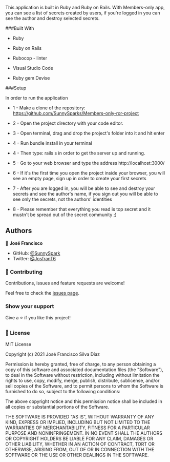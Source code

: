 This application is built in Ruby and Ruby on Rails. With Members-only app, you can see a list of secrets created by users, if you're logged in you can see the author and destroy selected secrets.

###Built With

* Ruby

* Ruby on Rails

* Rubocop - linter

* Visual Studio Code

* Ruby gem Devise
  
###Setup

In order to run the application 

* 1 - Make a clone of the repository: https://github.com/SunnySparks/Members-only-ror-project
* 2 - Open the project directory with your code editor.
* 3 - Open terminal, drag and drop the project's folder into it and hit enter
* 4 - Run bundle install in your terminal
* 4 - Then type: rails s in order to get the server up and running.
* 5 - Go to your web browser and type the address http://localhost:3000/
* 6 - If it's the first time you open the project inside your browser, you will see an empty page, sign up in order to create your first secrets
  
* 7 - After you are logged in, you will be able to see and destroy your secrets and see the author's name, if you sign out you will be able to see only the secrets, not the authors' identities
* 8 - Please remember that everything you read is top secret and it mustn't be spread out of the secret community ;)


## Authors

👤 **José Francisco**

- GitHub: [@SunnySpark](https://github.com/SunnySparks)
- Twitter: [@JosfranT6](https://twitter.com/JosFranT6)



### 🤝 Contributing

Contributions, issues and feature requests are welcome!

Feel free to check the [issues page](https://github.com/SunnySparks/Members-only-ror-project/issues).

### Show your support

Give a ⭐️ if you like this project!


### 📝 License


MIT License

Copyright (c) 2021 José Francisco Silva Díaz

Permission is hereby granted, free of charge, to any person obtaining a copy
of this software and associated documentation files (the "Software"), to deal
in the Software without restriction, including without limitation the rights
to use, copy, modify, merge, publish, distribute, sublicense, and/or sell
copies of the Software, and to permit persons to whom the Software is
furnished to do so, subject to the following conditions:

The above copyright notice and this permission notice shall be included in all
copies or substantial portions of the Software.

THE SOFTWARE IS PROVIDED "AS IS", WITHOUT WARRANTY OF ANY KIND, EXPRESS OR
IMPLIED, INCLUDING BUT NOT LIMITED TO THE WARRANTIES OF MERCHANTABILITY,
FITNESS FOR A PARTICULAR PURPOSE AND NONINFRINGEMENT. IN NO EVENT SHALL THE
AUTHORS OR COPYRIGHT HOLDERS BE LIABLE FOR ANY CLAIM, DAMAGES OR OTHER
LIABILITY, WHETHER IN AN ACTION OF CONTRACT, TORT OR OTHERWISE, ARISING FROM,
OUT OF OR IN CONNECTION WITH THE SOFTWARE OR THE USE OR OTHER DEALINGS IN THE
SOFTWARE.
